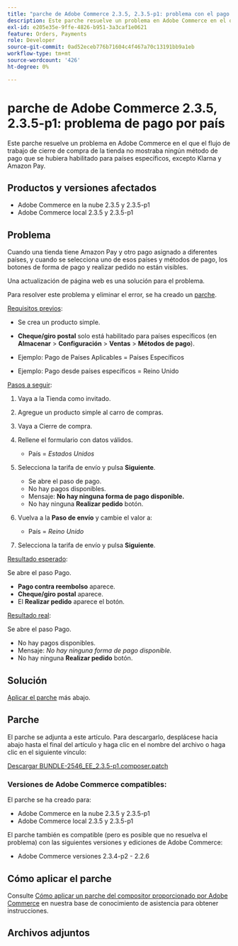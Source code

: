 ```yaml
---
title: "parche de Adobe Commerce 2.3.5, 2.3.5-p1: problema con el pago por país"
description: Este parche resuelve un problema en Adobe Commerce en el que el flujo de trabajo de cierre de compra de la tienda no mostraba ningún método de pago que se hubiera habilitado para países específicos, excepto Klarna y Amazon Pay.
exl-id: e205e35e-9ffe-4826-b951-3a3caf1e0621
feature: Orders, Payments
role: Developer
source-git-commit: 0ad52eceb776b71604c4f467a70c13191bb9a1eb
workflow-type: tm+mt
source-wordcount: '426'
ht-degree: 0%

---
```


# parche de Adobe Commerce 2.3.5, 2.3.5-p1: problema de pago por país

Este parche resuelve un problema en Adobe Commerce en el que el flujo de trabajo de cierre de compra de la tienda no mostraba ningún método de pago que se hubiera habilitado para países específicos, excepto Klarna y Amazon Pay.

## Productos y versiones afectados

* Adobe Commerce en la nube 2.3.5 y 2.3.5-p1
* Adobe Commerce local 2.3.5 y 2.3.5-p1

## Problema

Cuando una tienda tiene Amazon Pay y otro pago asignado a diferentes países, y cuando se selecciona uno de esos países y métodos de pago, los botones de forma de pago y realizar pedido no están visibles.

Una actualización de página web es una solución para el problema.

Para resolver este problema y eliminar el error, se ha creado un [parche](assets/BUNDLE-2546_EE_2.3.5-p1.composer.patch.zip).

<u>Requisitos previos</u>:

* Se crea un producto simple.
* **Cheque/giro postal** solo está habilitado para países específicos (en **Almacenar** > **Configuración** > **Ventas** > **Métodos de pago**).

* Ejemplo: Pago de Países Aplicables = Países Específicos
* Ejemplo: Pago desde países específicos = Reino Unido

<u>Pasos a seguir</u>:

1. Vaya a la Tienda como invitado.
1. Agregue un producto simple al carro de compras.
1. Vaya a Cierre de compra.
1. Rellene el formulario con datos válidos.

   * País = *Estados Unidos*

1. Selecciona la tarifa de envío y pulsa **Siguiente**.

   * Se abre el paso de pago.
   * No hay pagos disponibles.
   * Mensaje: **No hay ninguna forma de pago disponible.**
   * No hay ninguna **Realizar pedido** botón.

1. Vuelva a la **Paso de envío** y cambie el valor a:

   * País = *Reino Unido*

1. Selecciona la tarifa de envío y pulsa **Siguiente**.

<u>Resultado esperado</u>:

Se abre el paso Pago.

* **Pago contra reembolso** aparece.
* **Cheque/giro postal** aparece.
* El **Realizar pedido** aparece el botón.

<u>Resultado real</u>:

Se abre el paso Pago.

* No hay pagos disponibles.
* Mensaje: *No hay ninguna forma de pago disponible.*
* No hay ninguna **Realizar pedido** botón.

## Solución

[Aplicar el parche](assets/BUNDLE-2546_EE_2.3.5-p1.composer.patch.zip) más abajo.

## Parche

El parche se adjunta a este artículo. Para descargarlo, desplácese hacia abajo hasta el final del artículo y haga clic en el nombre del archivo o haga clic en el siguiente vínculo:

[Descargar BUNDLE-2546\_EE\_2.3.5-p1.composer.patch](assets/BUNDLE-2546_EE_2.3.5-p1.composer.patch.zip)

### Versiones de Adobe Commerce compatibles:

El parche se ha creado para:

* Adobe Commerce en la nube 2.3.5 y 2.3.5-p1
* Adobe Commerce local 2.3.5 y 2.3.5-p1

El parche también es compatible (pero es posible que no resuelva el problema) con las siguientes versiones y ediciones de Adobe Commerce:

* Adobe Commerce versiones 2.3.4-p2 - 2.2.6

## Cómo aplicar el parche

Consulte [Cómo aplicar un parche del compositor proporcionado por Adobe Commerce](/help/how-to/general/how-to-apply-a-composer-patch-provided-by-magento.md) en nuestra base de conocimiento de asistencia para obtener instrucciones.

## Archivos adjuntos
